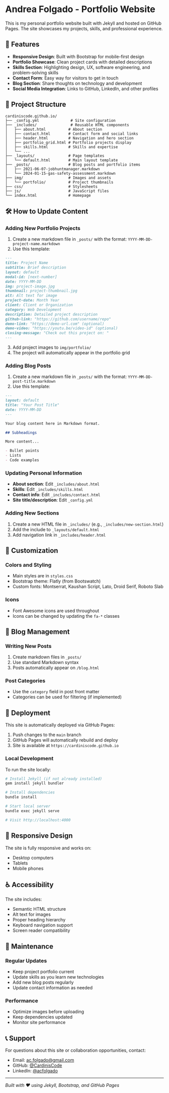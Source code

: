# Andrea Folgado - Portfolio Website

This is my personal portfolio website built with Jekyll and hosted on GitHub Pages. The site showcases my projects, skills, and professional experience.

## 🚀 Features

- **Responsive Design**: Built with Bootstrap for mobile-first design
- **Portfolio Showcase**: Clean project cards with detailed descriptions
- **Skills Section**: Highlighting design, UX, software engineering, and problem-solving skills
- **Contact Form**: Easy way for visitors to get in touch
- **Blog Section**: Share thoughts on technology and development
- **Social Media Integration**: Links to GitHub, LinkedIn, and other profiles

## 📁 Project Structure

```
cardiniscode.github.io/
├── _config.yml              # Site configuration
├── _includes/               # Reusable HTML components
│   ├── about.html          # About section
│   ├── contact.html        # Contact form and social links
│   ├── header.html         # Navigation and hero section
│   ├── portfolio_grid.html # Portfolio projects display
│   ├── skills.html         # Skills and expertise
│   └── ...
├── _layouts/               # Page templates
│   └── default.html        # Main layout template
├── _posts/                 # Blog posts and portfolio items
│   ├── 2021-06-07-jobhuntmanager.markdown
│   └── 2024-01-15-gas-safety-assessment.markdown
├── img/                    # Images and assets
│   └── portfolio/          # Project thumbnails
├── css/                    # Stylesheets
├── js/                     # JavaScript files
└── index.html              # Homepage
```

## 🛠️ How to Update Content

### Adding New Portfolio Projects

1. Create a new markdown file in `_posts/` with the format: `YYYY-MM-DD-project-name.markdown`
2. Use this template:

```markdown
---
title: Project Name
subtitle: Brief description
layout: default
modal-id: [next-number]
date: YYYY-MM-DD
img: project-image.jpg
thumbnail: project-thumbnail.jpg
alt: Alt text for image
project-date: Month Year
client: Client or Organization
category: Web Development
description: Detailed project description
github-link: "https://github.com/username/repo"
demo-link: "https://demo-url.com" (optional)
demo-video: "https://youtu.be/video-id" (optional)
closing-message: "Check out this project on: "
---
```

3. Add project images to `img/portfolio/`
4. The project will automatically appear in the portfolio grid

### Adding Blog Posts

1. Create a new markdown file in `_posts/` with the format: `YYYY-MM-DD-post-title.markdown`
2. Use this template:

```markdown
---
layout: default
title: "Your Post Title"
date: YYYY-MM-DD
---

Your blog content here in Markdown format.

## Subheadings

More content...

- Bullet points
- Lists
- Code examples
```

### Updating Personal Information

- **About section**: Edit `_includes/about.html`
- **Skills**: Edit `_includes/skills.html`
- **Contact info**: Edit `_includes/contact.html`
- **Site title/description**: Edit `_config.yml`

### Adding New Sections

1. Create a new HTML file in `_includes/` (e.g., `_includes/new-section.html`)
2. Add the include to `_layouts/default.html`
3. Add navigation link in `_includes/header.html`

## 🎨 Customization

### Colors and Styling
- Main styles are in `styles.css`
- Bootstrap theme: Flatly (from Bootswatch)
- Custom fonts: Montserrat, Kaushan Script, Lato, Droid Serif, Roboto Slab

### Icons
- Font Awesome icons are used throughout
- Icons can be changed by updating the `fa-*` classes

## 📝 Blog Management

### Writing New Posts
1. Create markdown files in `_posts/`
2. Use standard Markdown syntax
3. Posts automatically appear on `/blog.html`

### Post Categories
- Use the `category` field in post front matter
- Categories can be used for filtering (if implemented)

## 🚀 Deployment

This site is automatically deployed via GitHub Pages:

1. Push changes to the `main` branch
2. GitHub Pages will automatically rebuild and deploy
3. Site is available at `https://cardiniscode.github.io`

### Local Development

To run the site locally:

```bash
# Install Jekyll (if not already installed)
gem install jekyll bundler

# Install dependencies
bundle install

# Start local server
bundle exec jekyll serve

# Visit http://localhost:4000
```

## 📱 Responsive Design

The site is fully responsive and works on:
- Desktop computers
- Tablets
- Mobile phones

## ♿ Accessibility

The site includes:
- Semantic HTML structure
- Alt text for images
- Proper heading hierarchy
- Keyboard navigation support
- Screen reader compatibility

## 🔧 Maintenance

### Regular Updates
- Keep project portfolio current
- Update skills as you learn new technologies
- Add new blog posts regularly
- Update contact information as needed

### Performance
- Optimize images before uploading
- Keep dependencies updated
- Monitor site performance

## 📞 Support

For questions about this site or collaboration opportunities, contact:
- Email: ac.folgado@gmail.com
- GitHub: [@CardinisCode](https://github.com/CardinisCode)
- LinkedIn: [@acfolgado](https://linkedin.com/in/acfolgado)

---

*Built with ❤️ using Jekyll, Bootstrap, and GitHub Pages*
